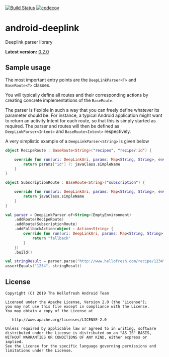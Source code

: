 [![Build Status](https://travis-ci.org/hellofresh/android-deeplink.svg?branch=master)](https://travis-ci.org/hellofresh/android-deeplink) [![codecov](https://codecov.io/gh/hellofresh/android-deeplink/branch/master/graph/badge.svg?token=pYXRTssjCY)](https://codecov.io/gh/hellofresh/android-deeplink)

# android-deeplink

Deeplink parser library

**Latest version:** [0.2.0](https://github.com/hellofresh/android-deeplink/blob/master/CHANGELOG.md#0.2.0)

## Sample usage
The most important entry points are the `DeepLinkParser<T>` and `BaseRoute<T>` classes.

You will typically define all routes and their corresponding actions by creating 
concrete implementations of the `BaseRoute`.

The parser is flexible in such a way that you can freely define whatever its parameter should be. 
For instance, a typical Android application might want to return an activity Intent for each route, 
so that this is simply started as required. The parser and routes will then be defined as 
`DeepLinkParser<Intent>` and `BaseRoute<Intent>` respectively.

A very simplistic example of a `DeepLinkParser<String>` is given below

```kotlin
object RecipeRoute : BaseRoute<String>("recipes", "recipe/:id") {

    override fun run(uri: DeepLinkUri, params: Map<String, String>, environment: Environment): String {
        return params["id"] ?: javaClass.simpleName
    }
}

object SubscriptionRoute : BaseRoute<String>("subscription") {

    override fun run(uri: DeepLinkUri, params: Map<String, String>, environment: Environment): String {
        return javaClass.simpleName
    }
}

val parser = DeepLinkParser.of<String>(EmptyEnvironment)
    .addRoute(RecipeRoute)
    .addRoute(SubscriptionRoute)
    .addFallbackAction(object : Action<String> {
        override fun run(uri: DeepLinkUri, params: Map<String, String>, environment: Environment): String {
            return "fallback"
        }
    })
    .build()

val stringResult = parser.parse("http://www.hellofresh.com/recipe/1234")
assertEquals("1234", stringResult)
```

License
-------

    Copyright (C) 2019 The Hellofresh Android Team

    Licensed under the Apache License, Version 2.0 (the "License");
    you may not use this file except in compliance with the License.
    You may obtain a copy of the License at

       http://www.apache.org/licenses/LICENSE-2.0

    Unless required by applicable law or agreed to in writing, software
    distributed under the License is distributed on an "AS IS" BASIS,
    WITHOUT WARRANTIES OR CONDITIONS OF ANY KIND, either express or implied.
    See the License for the specific language governing permissions and
    limitations under the License.
